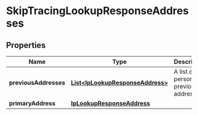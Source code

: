 

# SkipTracingLookupResponseAddresses

## Properties

Name | Type | Description | Notes
------------ | ------------- | ------------- | -------------
**previousAddresses** | [**List&lt;IpLookupResponseAddress&gt;**](IpLookupResponseAddress.md) | A list of the person&#39;s previous addresses. |  [optional]
**primaryAddress** | [**IpLookupResponseAddress**](IpLookupResponseAddress.md) |  |  [optional]




